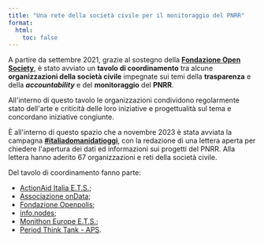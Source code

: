 ```yaml
---
title: "Una rete della società civile per il monitoraggio del PNRR"
format:
  html:
    toc: false
---
```


A partire da settembre 2021, grazie al sostegno della [**Fondazione Open Society**](https://www.opensocietyfoundations.org/), è stato avviato un **tavolo di coordinamento** tra alcune **organizzazioni della società civile** impegnate sui temi della **trasparenza** e della **_accountability_** e del **monitoraggio** del **PNRR**.

All'interno di questo tavolo le organizzazioni condividono regolarmente stato dell'arte e criticità delle loro iniziative e progettualità sul tema e concordano iniziative congiunte.

È all'interno di questo spazio che a novembre 2023 è stata avviata la campagna [**#italiadomanidatioggi**](https://www.datibenecomune.it/2022/11/30/datioggi-pnrr-bene-comune/), con la redazione di una lettera aperta per chiedere l'apertura dei dati ed informazioni sui progetti del PNRR. Alla lettera hanno aderito 67 organizzazioni e reti della società civile.

Del tavolo di coordinamento fanno parte:

- [ActionAid Italia E.T.S.](https://www.actionaid.it/);
- [Associazione onData](https://www.ondata.it/);
- [Fondazione Openpolis](https://www.openpolis.it/);
- [info.nodes](https://www.infonodes.org);
- [Monithon Europe E.T.S.](https://www.monithon.eu/);
- [Period Think Tank - APS](https://www.thinktankperiod.org/).
